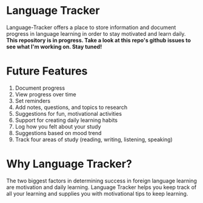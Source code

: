 Language Tracker
================

Language-Tracker offers a place to store information and document progress in language learning in order to stay motivated and learn daily. **This repository is in progress. Take a look at this repo's github issues to see what I'm working on. Stay tuned!**

# Future Features #
  1. Document progress
  2. View progress over time
  3. Set reminders
  4. Add notes, questions, and topics to research
  5. Suggestions for fun, motivational activities
  6. Support for creating daily learning habits
  7. Log how you felt about your study
  8. Suggestions based on mood trend
  9. Track four areas of study (reading, writing, listening, speaking)


# Why Language Tracker? #
  The two biggest factors in determining success in foreign language learning are motivation and daily learning. Language Tracker helps you keep track of all your learning and supplies you with motivational tips to keep learning.
  